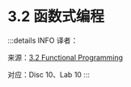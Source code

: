 # 3.2 函数式编程

:::details INFO
译者：

来源：[3.2 Functional Programming](http://composingprograms.com/pages/32-functional-programming.html)

对应：Disc 10、Lab 10
:::


